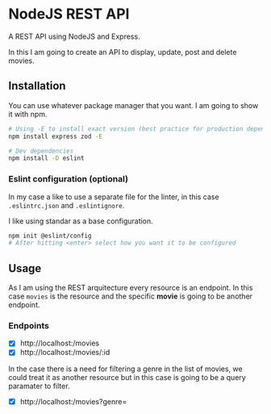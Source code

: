 # NodeJS REST API

A REST API using NodeJS and Express.

In this I am going to create an API to display, update, post and delete movies.

## Installation

You can use whatever package manager that you want. I am going to show it with
npm.

```bash
# Using -E to install exact version (best practice for production dependencies)
npm install express zod -E

# Dev dependencies
npm install -D eslint
```

### Eslint configuration (optional)

In my case a like to use a separate file for the linter, in this case
```.eslintrc.json``` and ```.eslintignore```.

I like using standar as a base configuration.

```bash
npm init @eslint/config
# After hitting <enter> select how you want it to be configured
```

## Usage

As I am using the REST arquitecture every resource is an endpoint. In this case
```movies``` is the resource and the specific **movie** is going to be another
endpoint.

### Endpoints

- [x] http://localhost:<PORT>/movies
- [x] http://localhost:<PORT>/movies/:id

In the case there is a need for filtering a genre in the list of movies, we could
treat it as another resource but in this case is going to be a query paramater
to filter.

- [x] http://localhost:<PORT>/movies?genre=<genre-to-search>
